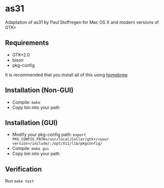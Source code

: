 # as31
Adaptation of as31 by Paul Stoffregen for Mac OS X and modern versions of GTK+

## Requirements
* GTK+2.0
* bison
* pkg-config

It is recommended that you install all of this using [homebrew](http://brew.sh)

## Installation (Non-GUI)
* Compile:
`make`
* Copy bin into your path

## Installation (GUI)
* Modify your pkg-config path:
`export PKG_CONFIG_PATH=/usr/local/Cellar/gtk+/<your version>/include/:/opt/X11/lib/pkgconfig/`
* Compile:
`make gui`
* Copy bin into your path

## Verification
Run `make test`

